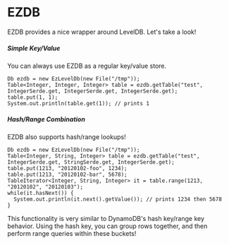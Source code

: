 # EZDB

EZDB provides a nice wrapper around LevelDB. Let's take a look!

##### Simple Key/Value

You can always use EZDB as a regular key/value store.

    Db ezdb = new EzLevelDb(new File("/tmp"));
    Table<Integer, Integer, Integer> table = ezdb.getTable("test", IntegerSerde.get, IntegerSerde.get, IntegerSerde.get);
    table.put(1, 1);
    System.out.println(table.get(1)); // prints 1

##### Hash/Range Combination

EZDB also supports hash/range lookups!

    Db ezdb = new EzLevelDb(new File("/tmp"));
    Table<Integer, String, Integer> table = ezdb.getTable("test", IntegerSerde.get, StringSerde.get, IntegerSerde.get);
    table.put(1213, "20120102-foo", 1234);
    table.put(1213, "20120102-bar", 5678);
    TableIterator<Integer, String, Integer> it = table.range(1213, "20120102", "20120103");
    while(it.hasNext()) {
      System.out.println(it.next().getValue()); // prints 1234 then 5678
    }

This functionality is very similar to DynamoDB's hash key/range key behavior. Using the hash key, you can group rows together, and then perform range queries within these buckets!